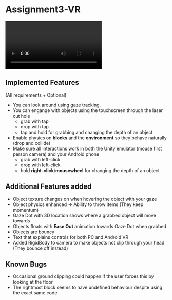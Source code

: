# Assignment3-VR

<video>https://github.com/Interactive-Systems-Development/Assignment3-VR/blob/main/Unity%20VR.mp4</video>

## Implemented Features
(All requirements + Optional)
- You can look around using gaze tracking.
- You can engange with objects using the touchscreen through the laser cut hole 
  - grab with tap 
  - drop with tap
  - tap and hold for grabbing and changing the depth of an object
- Enable physics on **blocks** and the **environment** so they behave naturally (drop and collide)
- Make sure all interactions work in both the Unity emulator (mouse first person camera) and your Android phone
  - grab with left-click
  - drop with left-click
  - hold **right-click**/**mousewheel** for changing the depth of an object

## Additional Features added
- Object texture changes on when hovering the object with your gaze
- Object physics enhanced -> Ability to throw items (They keep momentum)
- Gaze Dot with 3D location shows where a grabbed object will move towards
- Objects floats with **Ease Out** animation towards Gaze Dot when grabbed
- Objects are bouncy
- Text that explains controls for both PC and Android VR
- Added RigidBody to camera to make objects not clip through your head (They bounce off instead)

## Known Bugs
- Occasional ground clipping could happen if the user forces this by looking at the floor
- The rightmost block seems to have undefined behaviour despite using the exact same code 
